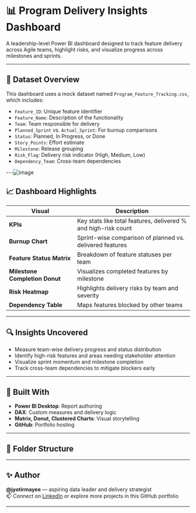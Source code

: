 # 📊 Program Delivery Insights Dashboard

A leadership-level Power BI dashboard designed to track feature delivery across Agile teams, highlight risks, and visualize progress across milestones and sprints.

---

## 🧩 Dataset Overview

This dashboard uses a mock dataset named `Program_Feature_Tracking.csv`, which includes:

- `Feature_ID`: Unique feature identifier
- `Feature_Name`: Description of the functionality
- `Team`: Team responsible for delivery
- `Planned_Sprint` vs. `Actual_Sprint`: For burnup comparisons
- `Status`: Planned, In Progress, or Done
- `Story_Points`: Effort estimate
- `Milestone`: Release grouping
- `Risk_Flag`: Delivery risk indicator (High, Medium, Low)
- `Dependency_Team`: Cross-team dependencies

---![image](https://github.com/user-attachments/assets/41c1bd3c-1f7f-4e48-9310-e684d0e33f6c)


## 📈 Dashboard Highlights

| Visual | Description |
|--------|-------------|
| **KPIs** | Key stats like total features, delivered % and high-risk count |
| **Burnup Chart** | Sprint-wise comparison of planned vs. delivered features |
| **Feature Status Matrix** | Breakdown of feature statuses per team |
| **Milestone Completion Donut** | Visualizes completed features by milestone |
| **Risk Heatmap** | Highlights delivery risks by team and severity |
| **Dependency Table** | Maps features blocked by other teams |

---

## 🔍 Insights Uncovered

- Measure team-wise delivery progress and status distribution
- Identify high-risk features and areas needing stakeholder attention
- Visualize sprint momentum and milestone completion
- Track cross-team dependencies to mitigate blockers early

---

## 💼 Built With

- **Power BI Desktop**: Report authoring
- **DAX**: Custom measures and delivery logic
- **Matrix, Donut, Clustered Charts**: Visual storytelling
- **GitHub**: Portfolio hosting

---

## 📂 Folder Structure
---

## ✨ Author

**@jyotirmayee** — aspiring data leader and delivery strategist  
📫 Connect on [LinkedIn](https://www.linkedin.com) or explore more projects in this GitHub portfolio

---

